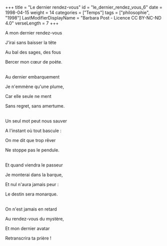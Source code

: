 +++
title = "Le dernier rendez-vous"
id = "le_dernier_rendez_vous_6"
date = 1998-04-15
weight = 14
categories = ["Temps"]
tags = ["philosophie", "1998"]
LastModifierDisplayName = "Barbara Post - Licence CC BY-NC-ND 4.0"
verseLength = 7
+++

A mon dernier rendez-vous

J'irai sans baisser la tête

Au bal des sages, des fous

Bercer mon cœur de poète.

 \
Au dernier embarquement

Je n'emmène qu'une plume,

Car elle seule ne ment

Sans regret, sans amertume.

 \
Un seul mot peut nous sauver

A l'instant où tout bascule :

On me dit que trop rêver

Ne stoppe pas le pendule.

 \
Et quand viendra le passeur

Je monterai dans la barque,

Et nul n'aura jamais peur :

Le destin sera monarque.

 \
On n'est jamais en retard

Au rendez-vous du mystère,

Et mon dernier avatar

Retranscrira ta prière !
